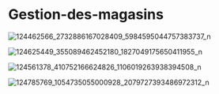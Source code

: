 # Gestion-des-magasins

![124462566_2732886167028409_5984595044757383737_n](https://user-images.githubusercontent.com/47055686/98740825-f44d0480-23ab-11eb-82c2-ea130ab8103a.jpg)

![124625449_355089462452180_1827049175650411955_n](https://user-images.githubusercontent.com/47055686/98740821-f2834100-23ab-11eb-8aa5-709c154712c7.jpg)

![124561378_410752166624826_1106019263938394508_n](https://user-images.githubusercontent.com/47055686/98740830-f57e3180-23ab-11eb-9bbb-3bc0d5cb1b8a.jpg)


![124785769_1054735055000928_2079727393486972312_n](https://user-images.githubusercontent.com/47055686/98740822-f3b46e00-23ab-11eb-97ca-a70034479fe0.jpg)
